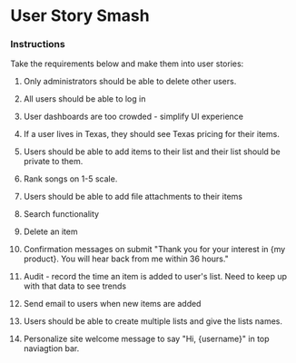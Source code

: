 # User Story Smash

### Instructions
Take the requirements below and make them into user stories:

1. Only administrators should be able to delete other users.

2. All users should be able to log in

3. User dashboards are too crowded - simplify UI experience

5. If a user lives in Texas, they should see Texas pricing for their items.

6. Users should be able to add items to their list and their list should be private to them.

7. Rank songs on 1-5 scale.

8. Users should be able to add file attachments to their items

9. Search functionality

10. Delete an item

11. Confirmation messages on submit "Thank you for your interest in {my product}. You will hear back from me within 36 hours."

12. Audit - record the time an item is added to user's list. Need to keep up with that data to see trends

13. Send email to users when new items are added

14. Users should be able to create multiple lists and give the lists names.

15. Personalize site welcome message to say "Hi, {username}" in top naviagtion bar.
